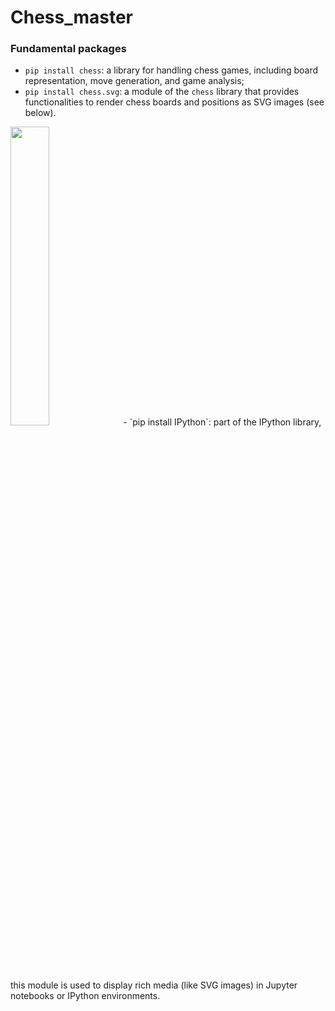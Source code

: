 # Chess_master
### Fundamental packages
- `pip install chess`: a library for handling chess games, including board representation, move generation, and game analysis;
- `pip install chess.svg`: a module of the `chess` library that provides functionalities to render chess boards and positions as SVG images (see below).

<img src="https://github.com/user-attachments/assets/77f3a2f4-6818-4216-aebb-cd3d9f3460e7" width="35%">
- `pip install IPython`: part of the IPython library, this module is used to display rich media (like SVG images) in Jupyter notebooks or IPython environments.
